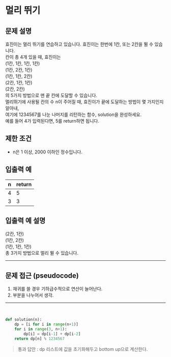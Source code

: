 # 멀리 뛰기

## 문제 설명

효진이는 멀리 뛰기를 연습하고 있습니다. 효진이는 한번에 1칸, 또는 2칸을 뛸 수 있습니다.<br>
칸이 총 4개 있을 때, 효진이는<br>
(1칸, 1칸, 1칸, 1칸)<br>
(1칸, 2칸, 1칸)<br>
(1칸, 1칸, 2칸)<br>
(2칸, 1칸, 1칸)<br>
(2칸, 2칸)<br>
의 5가지 방법으로 맨 끝 칸에 도달할 수 있습니다.<br>
멀리뛰기에 사용될 칸의 수 n이 주어질 때, 효진이가 끝에 도달하는 방법이 몇 가지인지 알아내,<br>
여기에 1234567를 나눈 나머지를 리턴하는 함수, solution을 완성하세요.<br>
예를 들어 4가 입력된다면, 5를 return하면 됩니다.

## 제한 조건

- n은 1 이상, 2000 이하인 정수입니다.

## 입출력 예

|n|return|
|---|---|
|4|5|
|3|3|

## 입출력 예 설명
(2칸, 1칸)<br>
(1칸, 2칸)<br>
(1칸, 1칸, 1칸)<br>
총 3가지 방법으로 멀리 뛸 수 있습니다.

---

## 문제 접근 (pseudocode)
1. 재귀를 쓸 경우 기하급수적으로 연산이 늘어난다.
2. 부분을 나누어서 생각.

---

<br>

```python
def solution(n):
    dp = [i for i in range(n+1)]
    for i in range(3, n+1):
        dp[i] = dp[i-1] + dp[i-2]
    return dp[n] % 1234567
```
> 통과 답안 : dp 리스트에 값을 초기화해두고 bottom up으로 계산한다.